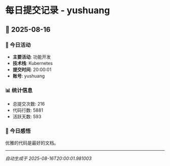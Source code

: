 # 每日提交记录 - yushuang

## 📅 2025-08-16

### 🎯 今日活动
- **主要活动**: 功能开发
- **技术栈**: Kubernetes
- **提交时间**: 20:00:01
- **账号**: yushuang

### 📊 统计信息
- 总提交次数: 216
- 代码行数: 5881
- 活跃天数: 593

### 💭 今日感悟
优雅的代码是最好的文档。

---
*自动生成于 2025-08-16T20:00:01.981003*
